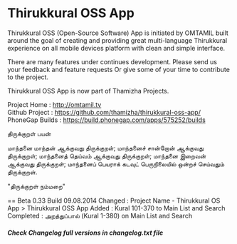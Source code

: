 # Thirukkural OSS App

Thirukkural OSS (Open-Source Software) App is initiated by OMTAMIL built around the goal of creating and providing great multi-language Thirukkural experience on all mobile devices platform with clean and simple interface.

There are many features under continues development. Please send us your feedback and feature requests Or give some of your time to contribute to the project.

Thirukkural OSS App is now part of Thamizha Projects.

Project Home : http://omtamil.tv<br>
Github Project  : https://github.com/thamizha/thirukkural-oss-app/<br>
PhoneGap Builds : https://build.phonegap.com/apps/575252/builds

திருக்குறள் பயன்

மாந்தனை மாந்தன் ஆக்குவது திருக்குறள்;
மாந்தனைச் சான்றோன் ஆக்குவது திருக்குறள்;
மாந்தனைத் தெய்வம் ஆக்குவது திருக்குறள்;
மாந்தனை இறைவன் ஆக்குவது திருக்குறள்;
மாந்தனைப் பெயராக் கடவுட் பெருநிலையில் ஒன்றச் செய்வதும் திருக்குறள்.

"திருக்குறள் நம்மறை"

== Beta 0.33 Build 09.08.2014
Changed : Project Name - Thirukkural OS App > Thirukkural OSS App
Added : Kural 101-370 to Main List and Search
Completed : அறத்துப்பால் (Kural 1-380) on Main List and Search

##### Check Changelog full versions in changelog.txt file
